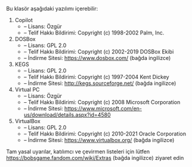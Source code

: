Bu klasör aşağıdaki yazılımı içerebilir:

1. Copilot
   - – Lisans: Özgür
   - – Telif Hakkı Bildirimi: Copyright (c) 1998-2002 Palm, Inc.
2. DOSBox
   - – Lisans: GPL 2.0
   - – Telif Hakkı Bildirimi: Copyright (c) 2002-2019 DOSBox Ekibi
   - – İndirme Sitesi: https://www.dosbox.com/ (bağda ingilizce)
3. KEGS
   - – Lisans: GPL 2.0
   - – Telif Hakkı Bildirimi: Copyright (c) 1997-2004 Kent Dickey
   - – İndirme Sitesi: http://kegs.sourceforge.net/ (bağda ingilizce)
4. Virtual PC
   - – Lisans: Özgür
   - – Telif Hakkı Bildirimi: Copyright (c) 2008 Microsoft Corporation
   - – İndirme Sitesi: https://www.microsoft.com/en-us/download/details.aspx?id=4580
5. VirtualBox
   - – Lisans: GPL 2.0
   - – Telif Hakkı Bildirimi: Copyright (c) 2010-2021 Oracle Corporation
   - – İndirme Sitesi: https://www.virtualbox.org/ (bağda ingilizce)

Tam yasal uyarılar, katılımcı ve çevirmen listeleri için lütfen https://bobsgame.fandom.com/wiki/Extras (bağda ingilizce) ziyaret edin
